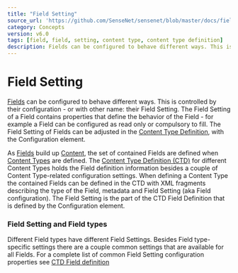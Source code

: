 ```yaml
---
title: "Field Setting"
source_url: 'https://github.com/SenseNet/sensenet/blob/master/docs/field-setting.md'
category: Concepts
version: v6.0
tags: [field, field, setting, content type, content type definition]
description: Fields can be configured to behave different ways. This is controlled by their configuration - or with other name, their Field Setting.
---
```


# Field Setting

[Fields](/docs/field.md) can be configured to behave different ways. This is controlled by their configuration - or with other name: their Field Setting. The Field Setting of a Field contains properties that define the behavior of the Field - for example a Field can be configured as read only or compulsory to fill. The Field Setting of Fields can be adjusted in the [Content Type Definition](/docs/ctd.md), with the Configuration element.

As [Fields](/docs/field.md) build up [Content](/docs/content.md), the set of contained Fields are defined when [Content Types](/docs/content-type.md) are defined. The [Content Type Definition (CTD)](/docs/ctd.md) for different Content Types holds the Field definition information besides a couple of Content Type-related configuration settings. When defining a Content Type the contained Fields can be defined in the CTD with XML fragments describing the type of the Field, metadata and Field Setting (aka Field configuration). The Field Setting is the part of the CTD Field Definition that is defined by the Configuration element.

### Field Setting and Field types

Different Field types have different Field Settings.
Besides Field type-specific settings there are a couple common settings that are available for all Fields. For a complete list of common Field Setting configuration properties see [CTD Field definition](/docs/ctd.md)